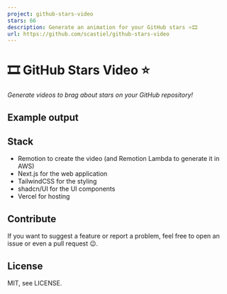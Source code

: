 ```yaml
---
project: github-stars-video
stars: 66
description: Generate an animation for your GitHub stars ⭐️🎞️
url: https://github.com/scastiel/github-stars-video
---
```


🎞️ GitHub Stars Video ⭐️
=========================

_Generate videos to brag about stars on your GitHub repository!_

Example output
--------------

Stack
-----

-   Remotion to create the video (and Remotion Lambda to generate it in AWS)
-   Next.js for the web application
-   TailwindCSS for the styling
-   shadcn/UI for the UI components
-   Vercel for hosting

Contribute
----------

If you want to suggest a feature or report a problem, feel free to open an issue or even a pull request 😉.

License
-------

MIT, see LICENSE.
